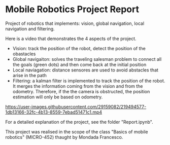 # **Mobile Robotics Project Report** 


Project of robotics that implements: vision, global navigation, local navigation and filtering.

Here is a video that demonstrates the 4 aspects of the project.
- Vision: track the position of the robot, detect the position of the obastacles
- Global navigaiton: solves the traveling salesman problem to connect all the goals (green dots) and then come back at the initial position
- Local naviagation: distance sensores are used to avoid abstacles that arise in the path
- Filtering: a kalman filter is implemented to track the position of the robot. It merges the information coming from the vision and from the odometry. Therefore, if the the camera is obstructed, the position estimation will only be based on odometry.

https://user-images.githubusercontent.com/29159082/219494577-1db13166-32fc-4b13-8559-7ebad51471c1.mp4

For a detailed explanation of the project, see the folder "Report.ipynb".

This project was realised in the scope of the class "Basics of mobile robotics" (MICRO-452) thaught by Mondada Francesco.
